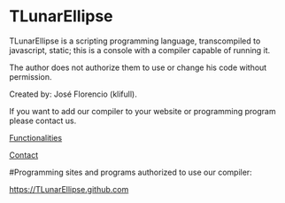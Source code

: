 # TLunarEllipse

TLunarEllipse is a scripting programming language, transcompiled to javascript, static; this is a console with a compiler capable of running it.

The author does not authorize them to use or change his code without permission.

Created by: José Florencio (klifull).

If you want to add our compiler to your website or programming program please contact us.

[Functionalities](https://tlunarellipse.github.io/functions.txt)

[Contact](mailto:tlunarellipselang@gmail.com)

#Programming sites and programs authorized to use our compiler:

https://TLunarEllipse.github.com
